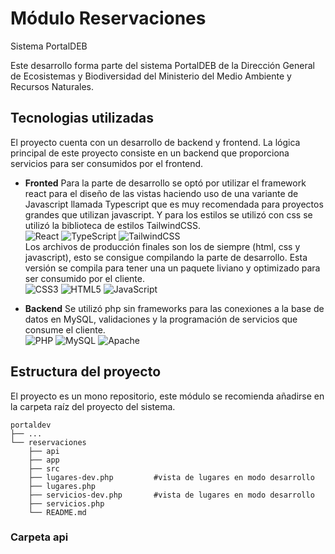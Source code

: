 # Módulo Reservaciones

Sistema PortalDEB

Este desarrollo forma parte del sistema PortalDEB de la Dirección General de Ecosistemas y Biodiversidad del Ministerio del Medio Ambiente y Recursos Naturales.

## Tecnologias utilizadas

El proyecto cuenta con un desarrollo de backend y frontend. La lógica principal de este proyecto consiste en un backend que proporciona servicios para ser consumidos por el frontend.

- **Fronted**
  Para la parte de desarrollo se optó por utilizar el framework react para el diseño de las vistas haciendo uso de una variante de Javascript llamada Typescript que es muy recomendada para proyectos grandes que utilizan javascript. Y para los estilos se utilizó con css se utilizó la biblioteca de estilos TailwindCSS.<br>
  ![React](https://img.shields.io/badge/react-%2320232a.svg?style=for-the-badge&logo=react&logoColor=%2361DAFB) ![TypeScript](https://img.shields.io/badge/typescript-%23007ACC.svg?style=for-the-badge&logo=typescript&logoColor=white) ![TailwindCSS](https://img.shields.io/badge/tailwindcss-%2338B2AC.svg?style=for-the-badge&logo=tailwind-css&logoColor=white)<br>
  Los archivos de producción finales son los de siempre (html, css y javascript), esto se consigue compilando la parte de desarrollo. Esta versión se compila para tener una un paquete liviano y optimizado para ser consumido por el cliente.<br>
  ![CSS3](https://img.shields.io/badge/css3-%231572B6.svg?style=for-the-badge&logo=css3&logoColor=white) ![HTML5](https://img.shields.io/badge/html5-%23E34F26.svg?style=for-the-badge&logo=html5&logoColor=white) ![JavaScript](https://img.shields.io/badge/javascript-%23323330.svg?style=for-the-badge&logo=javascript&logoColor=%23F7DF1E)<br>

- **Backend**
  Se utilizó php sin frameworks para las conexiones a la base de datos en MySQL, validaciones y la programación de servicios que consume el cliente.<br>
  ![PHP](https://img.shields.io/badge/php-%23777BB4.svg?style=for-the-badge&logo=php&logoColor=white) ![MySQL](https://img.shields.io/badge/mysql-%2300f.svg?style=for-the-badge&logo=mysql&logoColor=white) ![Apache](https://img.shields.io/badge/apache-%23D42029.svg?style=for-the-badge&logo=apache&logoColor=white)<br>

## Estructura del proyecto

El proyecto es un mono repositorio, este módulo se recomienda añadirse en la carpeta raíz del proyecto del sistema.

```
portaldev
├── ...
└── reservaciones
    ├── api
    ├── app
    ├── src
    ├── lugares-dev.php         #vista de lugares en modo desarrollo
    ├── lugares.php
    ├── servicios-dev.php       #vista de lugares en modo desarrollo
    ├── servicios.php
    └── README.md

```

### Carpeta api
